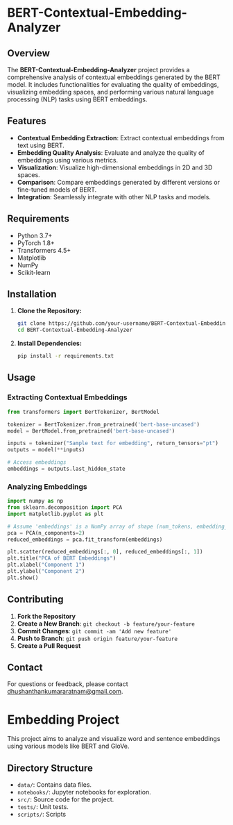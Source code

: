 # BERT-Contextual-Embedding-Analyzer

## Overview

The **BERT-Contextual-Embedding-Analyzer** project provides a comprehensive analysis of contextual embeddings generated by the BERT model. It includes functionalities for evaluating the quality of embeddings, visualizing embedding spaces, and performing various natural language processing (NLP) tasks using BERT embeddings.

## Features

- **Contextual Embedding Extraction**: Extract contextual embeddings from text using BERT.
- **Embedding Quality Analysis**: Evaluate and analyze the quality of embeddings using various metrics.
- **Visualization**: Visualize high-dimensional embeddings in 2D and 3D spaces.
- **Comparison**: Compare embeddings generated by different versions or fine-tuned models of BERT.
- **Integration**: Seamlessly integrate with other NLP tasks and models.

## Requirements

- Python 3.7+
- PyTorch 1.8+
- Transformers 4.5+
- Matplotlib
- NumPy
- Scikit-learn

## Installation

1. **Clone the Repository:**
   ```bash
   git clone https://github.com/your-username/BERT-Contextual-Embedding-Analyzer.git
   cd BERT-Contextual-Embedding-Analyzer
   ```

2. **Install Dependencies:**
   ```bash
   pip install -r requirements.txt
   ```

## Usage

### Extracting Contextual Embeddings

```python
from transformers import BertTokenizer, BertModel

tokenizer = BertTokenizer.from_pretrained('bert-base-uncased')
model = BertModel.from_pretrained('bert-base-uncased')

inputs = tokenizer("Sample text for embedding", return_tensors="pt")
outputs = model(**inputs)

# Access embeddings
embeddings = outputs.last_hidden_state
```

### Analyzing Embeddings

```python
import numpy as np
from sklearn.decomposition import PCA
import matplotlib.pyplot as plt

# Assume 'embeddings' is a NumPy array of shape (num_tokens, embedding_dim)
pca = PCA(n_components=2)
reduced_embeddings = pca.fit_transform(embeddings)

plt.scatter(reduced_embeddings[:, 0], reduced_embeddings[:, 1])
plt.title("PCA of BERT Embeddings")
plt.xlabel("Component 1")
plt.ylabel("Component 2")
plt.show()
```

## Contributing

1. **Fork the Repository**
2. **Create a New Branch**: `git checkout -b feature/your-feature`
3. **Commit Changes**: `git commit -am 'Add new feature'`
4. **Push to Branch**: `git push origin feature/your-feature`
5. **Create a Pull Request**


## Contact

For questions or feedback, please contact [dhushanthankumararatnam@gmail.com](mailto:dhushanthankumararatnam@gmail.com).


# Embedding Project

This project aims to analyze and visualize word and sentence embeddings using various models like BERT and GloVe.

## Directory Structure

- `data/`: Contains data files.
- `notebooks/`: Jupyter notebooks for exploration.
- `src/`: Source code for the project.
- `tests/`: Unit tests.
- `scripts/`: Scripts
